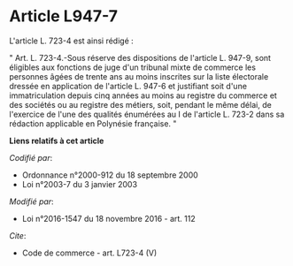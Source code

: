 # Article L947-7

L'article L. 723-4 est ainsi rédigé : 

" Art. L. 723-4.-Sous réserve des dispositions de l'article L. 947-9, sont éligibles aux fonctions de juge d'un tribunal
mixte de commerce les personnes âgées de trente ans au moins inscrites sur la liste électorale dressée en application de
l'article L. 947-6 et justifiant soit d'une immatriculation depuis cinq années au moins au registre du commerce et des
sociétés ou au registre des métiers, soit, pendant le même délai, de l'exercice de l'une des qualités énumérées au I de
l'article L. 723-2 dans sa rédaction applicable en Polynésie française. "

**Liens relatifs à cet article**

_Codifié par_:

  - Ordonnance n°2000-912 du 18 septembre 2000
  - Loi n°2003-7 du 3 janvier 2003

_Modifié par_:

  - Loi n°2016-1547 du 18 novembre 2016 - art. 112

_Cite_:

  - Code de commerce - art. L723-4 (V)
